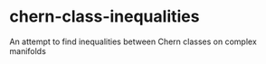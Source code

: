 chern-class-inequalities
========================

An attempt to find inequalities between Chern classes on complex manifolds
